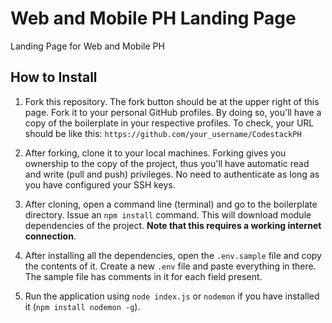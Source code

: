# Web and Mobile PH Landing Page

Landing Page for Web and Mobile PH

## How to Install

1. Fork this repository. The fork button should be at the upper right of this page. Fork it to your personal GitHub profiles. By doing so, you'll have a copy of the boilerplate in your respective profiles. To check, your URL should be like this: `https://github.com/your_username/CodestackPH`

2. After forking, clone it to your local machines. Forking gives you ownership to the copy of the project, thus you'll have automatic read and write (pull and push) privileges. No need to authenticate as long as you have configured your SSH keys.

3. After cloning, open a command line (terminal) and go to the boilerplate directory. Issue an `npm install` command. This will download module dependencies of the project. **Note that this requires a working internet connection**.

4. After installing all the dependencies, open the `.env.sample` file and copy the contents of it. Create a new `.env` file and paste everything in there. The sample file has comments in it for each field present.

5. Run the application using `node index.js` or `nodemon` if you have installed it (`npm install nodemon -g`).
   <!--

## Quirks

If you want to enable the database part of the application, then you have to check the following first:

- MySQL should be installed
- You have a usable credential to login to your MySQL database, provide them in the .env file
- You have created a database in MySQL, provide the name in the .env file
- You have a table called 'users' with the following columns
  - id (_int, not null, auto_increment_)
  - name (_varchar(50), not null_)
  - age (_int_)
- Set _id_ column as the primary key
- Your table should have at least one record

Once all of those are satisfied, you should be able to see your list of users in the `/index` route when you run the app. -->
